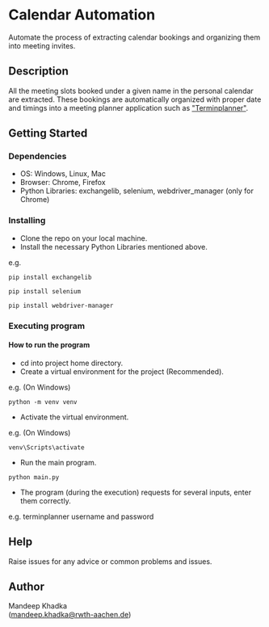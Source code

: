 # Calendar Automation

Automate the process of extracting calendar bookings and organizing them into meeting invites.

## Description

All the meeting slots booked under a given name in the personal calendar are extracted. These bookings are automatically organized with proper date and timings into a meeting planner application such as ["Terminplanner"](https://terminplaner6.dfn.de/).

## Getting Started

### Dependencies

* OS: Windows, Linux, Mac
* Browser: Chrome, Firefox
* Python Libraries: exchangelib, selenium, webdriver_manager (only for Chrome)

### Installing

* Clone the repo on your local machine.
* Install the necessary Python Libraries mentioned above.

e.g.
```
pip install exchangelib

pip install selenium

pip install webdriver-manager
```

### Executing program

#### How to run the program
* cd into project home directory.
* Create a virtual environment for the project (Recommended).

e.g. (On Windows)
```
python -m venv venv
```
* Activate the virtual environment.

e.g. (On Windows)
```
venv\Scripts\activate
```
* Run the main program.
```
python main.py
```
* The program (during the execution) requests for several inputs, enter them correctly.

e.g. terminplanner username and password

## Help

Raise issues for any advice or common problems and issues.

## Author

Mandeep Khadka  
(mandeep.khadka@rwth-aachen.de)